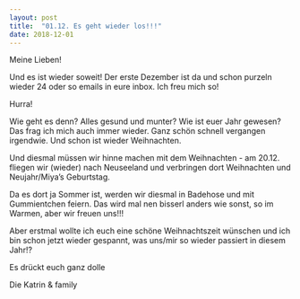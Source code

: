 ```yaml
---
layout: post
title:  "01.12. Es geht wieder los!!!"
date: 2018-12-01
---
```

Meine Lieben!


Und es ist wieder soweit! Der erste Dezember ist da und schon purzeln wieder 24 oder so emails in eure inbox. Ich freu mich so!

Hurra!

Wie geht es denn? Alles gesund und munter? Wie ist euer Jahr gewesen? Das frag ich mich auch immer wieder. Ganz schön schnell vergangen irgendwie. Und schon ist wieder Weihnachten.

Und diesmal müssen wir hinne machen mit dem Weihnachten - am 20.12. fliegen wir (wieder) nach Neuseeland und verbringen dort Weihnachten und Neujahr/Miya’s Geburtstag.

Da es dort ja Sommer ist, werden wir diesmal in Badehose und mit Gummientchen feiern. Das wird mal nen bisserl anders wie sonst, so im Warmen, aber wir freuen uns!!!

Aber erstmal wollte ich euch eine schöne Weihnachtszeit wünschen und ich bin schon jetzt wieder gespannt, was uns/mir so wieder passiert in diesem Jahr!?

Es drückt euch ganz dolle

Die Katrin & family











